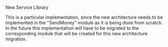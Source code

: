 New Service Library


This is a particular implementation, since the new architecture needs to be implemented in the "SendMoney" module as it is being done from scratch. In the future this implementation will have to be migrated to the corresponding module that will be created for this new architecture migration.
